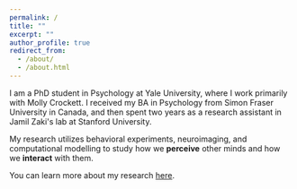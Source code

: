 ```yaml
---
permalink: /
title: ""
excerpt: ""
author_profile: true
redirect_from: 
  - /about/
  - /about.html
---
```


I am a PhD student in Psychology at Yale University, where I work primarily with Molly Crockett. I received my BA in Psychology from Simon Fraser University in Canada, and then spent two years as a research assistant in Jamil Zaki's lab at Stanford University. 

My research utilizes behavioral experiments, neuroimaging, and computational modelling to study how we **perceive** other minds and how we **interact** with them.

You can learn more about my research [here](https://carlsonrw.github.io/publications/).



